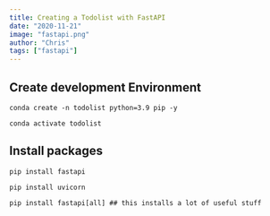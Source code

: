 ```yaml
---
title: Creating a Todolist with FastAPI
date: "2020-11-21"
image: "fastapi.png"
author: "Chris"
tags: ["fastapi"]
---
```


## Create development Environment

```
conda create -n todolist python=3.9 pip -y

conda activate todolist
```

## Install packages

```
pip install fastapi

pip install uvicorn

pip install fastapi[all] ## this installs a lot of useful stuff
```
